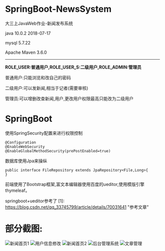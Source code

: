 # SpringBoot-NewsSystem
大三上JavaWeb作业-新闻发布系统

java 10.0.2 2018-07-17

mysql 5.7.22

Apache Maven 3.6.0

--------------------
**ROLE_USER:普通用户,ROLE_USER_S:二级用户,ROLE_ADMIN:管理员**

普通用户:只能浏览和改自己的密码

二级用户:可以发新闻,相当于记者(需要审核)

管理员:可以增删改查新闻,用户,更改用户权限最高只能改为二级用户



SpringBoot
===
使用SpringSecurity配置来进行权限控制
```
@Configuration
@EnableWebSecurity
@EnableGlobalMethodSecurity(prePostEnabled=true)

```
数据库使用Jpa来操纵
```
public interface FileRepository extends JpaRepository<File,Long>{
}
```
前端使用了Bootstrap框架,富文本编辑器使用百度的ueditor,使用模版引擎thymeleaf。

springboot+ueditor参考了
[1]: https://blog.csdn.net/qq_33745799/article/details/70031641 "参考文章"

部分截图:
===
![新闻首页1](https://github.com/GGG1235/SpringBoot-NewsSystem/blob/master/img/1.png)
![用户信息修改](https://github.com/GGG1235/SpringBoot-NewsSystem/blob/master/img/2.png)
![新闻首页2](https://github.com/GGG1235/SpringBoot-NewsSystem/blob/master/img/3.png)
![后台管理系统](https://github.com/GGG1235/SpringBoot-NewsSystem/blob/master/img/4.png)
![文章管理](https://github.com/GGG1235/SpringBoot-NewsSystem/blob/master/img/5.png)
